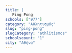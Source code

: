 ```yaml
---
title: |
   Ping Pong
schools: ["977"]
category: "Αθλητισμός"
slug: "ping-pong"
slugCategory: "athlitismos"
schoolscount: "1"
city: "Αθήνα"
---
```


